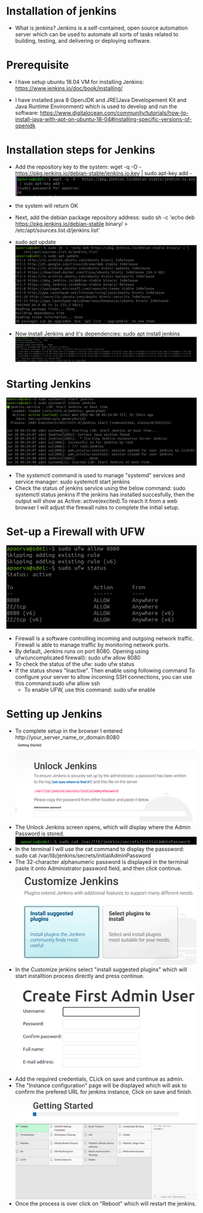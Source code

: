 # Installation of jenkins
- What is jenkins?
    Jenkins is a self-contained, open source automation server which can be used to automate all sorts of tasks related to building, testing, and delivering or deploying software.

# Prerequisite
- I have setup ubuntu 18.04 VM for installing Jenkins: https://www.jenkins.io/doc/book/installing/

- I have installed java 8 OpenJDK and JRE(Java Developement Kit and Java Runtime Environment) which is used to develop and run the software: https://www.digitalocean.com/community/tutorials/how-to-install-java-with-apt-on-ubuntu-18-04#installing-specific-versions-of-openjdk

# Installation steps for Jenkins

- Add the repository key to the system: wget -q -O - https://pkg.jenkins.io/debian-stable/jenkins.io.key | sudo apt-key add -
![image](/pictures/jenk.png)
- the system will return OK

- Next, add the debian package repository address: sudo sh -c 'echo deb https://pkg.jenkins.io/debian-stable binary/ > \
    /etc/apt/sources.list.d/jenkins.list'

- sudo apt update
![image](/pictures/last.png)

- Now install Jenkins and it's dependencies: sudo apt install jenkins
![image](/pictures/installed.png)

# Starting Jenkins
![image](/pictures/startandstatus.png)
- The systemctl command is used to manage "systemd" services and service manager: sudo systemctl start jenkins
- Check the status of jenkins service using the below command: sudo systemctl status jenkins
    If the jenkins has installed succesfully, then the output will show as Active: active(excited).To reach it from a web browser I will adjust the firewall rules to complete the initial setup.

# Set-up a Firewall with UFW
![image](/pictures/activee.png)
- Firewall is a software controlling incoming and outgoing network traffic. Firewall is able to manage traffic by monitoring network ports.
- By default, Jenkins runs on port 8080. Opening using ufw(uncomplicated firewall): sudo ufw allow 8080
- To check the status of the ufw: sudo ufw status
- If the status shows "Inactive". Then enable using following command
    To configure your server to allow incoming SSH connections, you can use this command:sudo ufw allow ssh
    - To enable UFW, use this command: sudo ufw enable

# Setting up Jenkins
- To complete setup in the browser I entered http://your_server_name_or_domain:8080
![image](/pictures/unlock.png)
- The Unlock Jenkins screen opens, which will display where the Admin Password is stored.
![image](/pictures/cat.png)
- In the terminal I will use the cat command to display the passsword: sudo cat /var/lib/jenkins/secrets/initialAdminPassword
- The 32-character alphanumeric password is displayed in the terminal paste it onto Administrator password field, and then click continue.
![image](/pictures/costumize.png)
- In the Customize jenkins select "install suggested plugins" which will start installtion process directly and press continue.
![image](/pictures/info.png)
- Add the required credentials, CLick on save and continue as admin.
- The "Instance configuration" page will be displayed which will ask to confirm the prefered URL for jenkins instance, Click on save and finish.
![image](/pictures/started.png)
- Once the process is over click on "Reboot" which will restart the jenkins.

